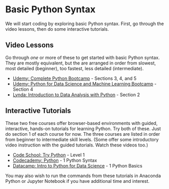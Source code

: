# Basic Python Syntax

We will start coding by exploring basic Python syntax. First, go through the video lessons, then do some interactive tutorials.

## Video Lessons

Go through *one* or more of these to get started with basic Python syntax. They are mostly equivalent, but the are 
arranged in order from slowest, most detailed (beginner), too fastest, less detailed (intermediate).

* [Udemy: Complete Python Bootcamp](https://www.udemy.com/complete-python-bootcamp/) - Sections 3, 4, and 5
* [Udemy: Python for Data Science and Machine Learning Bootcamp](https://www.udemy.com/python-for-data-science-and-machine-learning-bootcamp/) - Section 4
* [Lynda: Introduction to Data Analysis with Python](https://www.lynda.com/Numpy-tutorials/Introduction-Data-Analysis-Python/) - Section 2

## Interactive Tutorials

These two free courses offer browser-based environments with guided, interactive, hands-on tutorials for learning Python. 
Try both of these. Just do section 1 of each course for now. The three courses are listed in order from beginner to 
intermediate skill levels. (Some offer some introductory video instruction with the guided tutorials. Watch these videos too.)

* [Code School: Try Python](https://www.codeschool.com/courses/try-python) - Level 1
* [Codecademy: Python](https://www.codecademy.com/learn/python) - 1 Python Syntax
* [Datacamp: Intro to Python for Data Science](https://campus.datacamp.com/courses/intro-to-python-for-data-science/) - 1 Python Basics

You may also wish to run the commands from these tutorials in Anaconda Python or Jupyter Notebook if you have 
additional time and interest.

